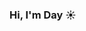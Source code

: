 ### Hi, I'm Day ☀

<!--
**DayaneDamaceno/DayaneDamaceno** is a ✨ _special_ ✨ repository because its `README.md` (this file) appears on your GitHub profile.

🌱 Always looking to create and develop new projects.

[![Linkedin Badge](https://img.shields.io/badge/-DayaneDamaceno-blue?style=flat-square&logo=Linkedin&logoColor=white&link=https://www.linkedin.com/in/dayane-almeida-7a47b6193/)](https://www.linkedin.com/in/dayane-almeida-7a47b6193/)
[![Medium Badge](https://img.shields.io/badge/-@dayane.damaceno04-03a57a?style=flat-square&labelColor=000000&logo=Medium&link=https://medium.com/@dayane.damaceno04)](https://medium.com/@dayane.damaceno04)
![Visitor Badge](https://visitor-badge.laobi.icu/badge?page_id=DayaneDamaceno.DayaneDamaceno)

#### ⚡ Technologies & Tools

![JavaScript](https://img.shields.io/badge/-JavaScript-black?style=flat-square&logo=javascript)
![Nodejs](https://img.shields.io/badge/-Nodejs-black?style=flat-square&logo=Node.js)
![React](https://img.shields.io/badge/-React-black?style=flat-square&logo=react)
![HTML5](https://img.shields.io/badge/-HTML5-E34F26?style=flat-square&logo=html5&logoColor=white)
![CSS3](https://img.shields.io/badge/-CSS3-1572B6?style=flat-square&logo=css3)
![TypeScript](https://img.shields.io/badge/-TypeScript-000000?style=flat-square&logo=typescript)
![TypeScript](https://img.shields.io/badge/-PHP-000000?style=flat-square&logo=php)
![MongoDB](https://img.shields.io/badge/-MongoDB-black?style=flat-square&logo=mongodb)
![Redis](https://img.shields.io/badge/-Redis-E9EAEE?style=flat-square&logo=Redis)
![PostgreSQL](https://img.shields.io/badge/-PostgreSQL-336791?style=flat-square&logo=postgresql)
![MySQL](https://img.shields.io/badge/-MySQL-E9EAEE?style=flat-square&logo=mysql)
![Docker](https://img.shields.io/badge/-Docker-black?style=flat-square&logo=docker)
![Git](https://img.shields.io/badge/-Git-black?style=flat-square&logo=git)
![GitHub](https://img.shields.io/badge/-GitHub-181717?style=flat-square&logo=github)

![Github Stats](https://github-readme-stats.vercel.app/api?username=DayaneDamaceno&count_private=true&show_icons=true&include_all_commits=true)![Top Langs](https://github-readme-stats.vercel.app/api/top-langs/?username=DayaneDamaceno&hide=TeX&layout=compact)
